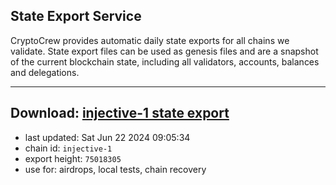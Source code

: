 ## State Export Service
CryptoCrew provides automatic daily state exports for all chains we validate. State export files can be used as genesis files and are a snapshot of the current blockchain state, including all validators, accounts, balances and delegations.

---
**Download: [injective-1 state export](https://dl-eu2.ccvalidators.com/SERVICE/injective/injective-1_export_75018305.json)**
---

- last updated: Sat Jun 22 2024 09:05:34
- chain id: `injective-1`
- export height: `75018305`
- use for: airdrops, local tests, chain recovery
